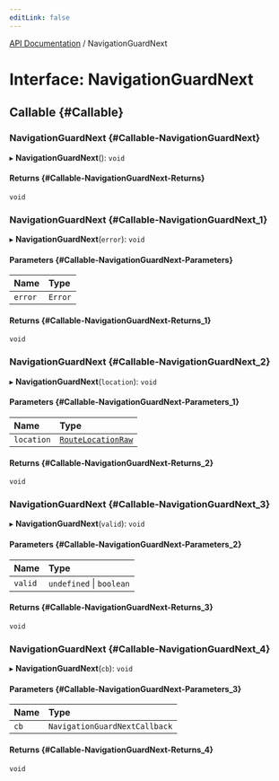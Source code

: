 ```yaml
---
editLink: false
---
```


[API Documentation](../index.md) / NavigationGuardNext

# Interface: NavigationGuardNext

## Callable {#Callable}

### NavigationGuardNext {#Callable-NavigationGuardNext}

▸ **NavigationGuardNext**(): `void`

#### Returns {#Callable-NavigationGuardNext-Returns}

`void`

### NavigationGuardNext {#Callable-NavigationGuardNext_1}

▸ **NavigationGuardNext**(`error`): `void`

#### Parameters {#Callable-NavigationGuardNext-Parameters}

| Name | Type |
| :------ | :------ |
| `error` | `Error` |

#### Returns {#Callable-NavigationGuardNext-Returns_1}

`void`

### NavigationGuardNext {#Callable-NavigationGuardNext_2}

▸ **NavigationGuardNext**(`location`): `void`

#### Parameters {#Callable-NavigationGuardNext-Parameters_1}

| Name | Type |
| :------ | :------ |
| `location` | [`RouteLocationRaw`](../index.md#routelocationraw) |

#### Returns {#Callable-NavigationGuardNext-Returns_2}

`void`

### NavigationGuardNext {#Callable-NavigationGuardNext_3}

▸ **NavigationGuardNext**(`valid`): `void`

#### Parameters {#Callable-NavigationGuardNext-Parameters_2}

| Name | Type |
| :------ | :------ |
| `valid` | `undefined` \| `boolean` |

#### Returns {#Callable-NavigationGuardNext-Returns_3}

`void`

### NavigationGuardNext {#Callable-NavigationGuardNext_4}

▸ **NavigationGuardNext**(`cb`): `void`

#### Parameters {#Callable-NavigationGuardNext-Parameters_3}

| Name | Type |
| :------ | :------ |
| `cb` | `NavigationGuardNextCallback` |

#### Returns {#Callable-NavigationGuardNext-Returns_4}

`void`
